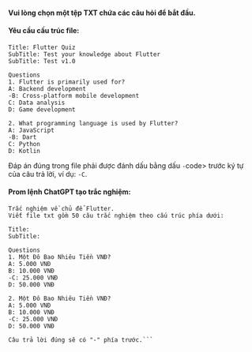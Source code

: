#### Vui lòng chọn một tệp TXT chứa các câu hỏi để bắt đầu.
#### Yêu cầu cấu trúc file:
```
Title: Flutter Quiz
SubTitle: Test your knowledge about Flutter
SubTitle: Test v1.0

Questions
1. Flutter is primarily used for?
A: Backend development
-B: Cross-platform mobile development
C: Data analysis
D: Game development

2. What programming language is used by Flutter?
A: JavaScript
-B: Dart
C: Python
D: Kotlin
```

<p>Đáp án đúng trong file phải được đánh dấu bằng dấu <code>-</code>code> trước ký tự của câu trả lời, ví dụ: <code>-C</code>.</p>

#### Prom lệnh ChatGPT tạo trắc nghiệm:
```
Trắc nghiệm về chủ để Flutter.
Viết file txt gồm 50 câu trắc nghiệm theo cấu trúc phía dưới:

Title: 
SubTitle: 

Questions
1. Một Đô Bao Nhiêu Tiền VNĐ?
A: 5.000 VNĐ
B: 10.000 VNĐ
-C: 25.000 VNĐ
D: 50.000 VNĐ

2. Một Đô Bao Nhiêu Tiền VNĐ?
A: 5.000 VNĐ
B: 10.000 VNĐ
-C: 25.000 VNĐ
D: 50.000 VNĐ

Câu trả lời đúng sẽ có "-" phía trước.```
